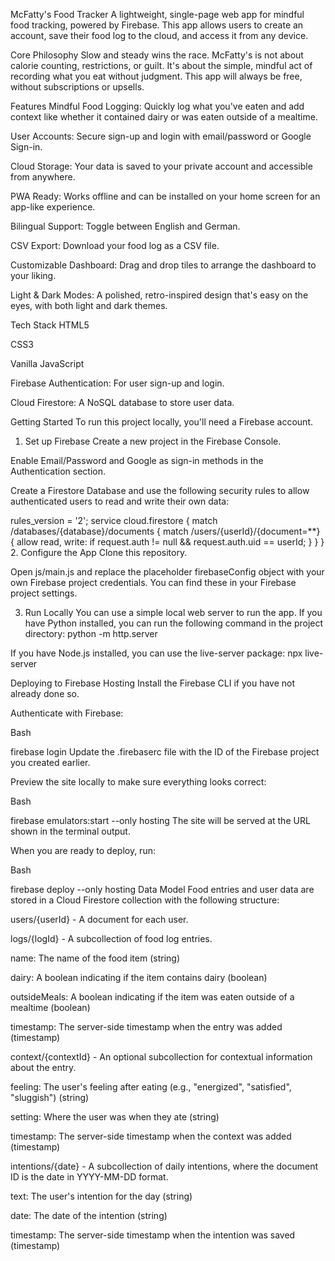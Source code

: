 McFatty's Food Tracker
A lightweight, single-page web app for mindful food tracking, powered by Firebase. This app allows users to create an account, save their food log to the cloud, and access it from any device.

Core Philosophy
Slow and steady wins the race. McFatty's is not about calorie counting, restrictions, or guilt. It's about the simple, mindful act of recording what you eat without judgment. This app will always be free, without subscriptions or upsells.

Features
Mindful Food Logging: Quickly log what you've eaten and add context like whether it contained dairy or was eaten outside of a mealtime.

User Accounts: Secure sign-up and login with email/password or Google Sign-in.

Cloud Storage: Your data is saved to your private account and accessible from anywhere.

PWA Ready: Works offline and can be installed on your home screen for an app-like experience.

Bilingual Support: Toggle between English and German.

CSV Export: Download your food log as a CSV file.

Customizable Dashboard: Drag and drop tiles to arrange the dashboard to your liking.

Light & Dark Modes: A polished, retro-inspired design that's easy on the eyes, with both light and dark themes.

Tech Stack
HTML5

CSS3

Vanilla JavaScript

Firebase Authentication: For user sign-up and login.

Cloud Firestore: A NoSQL database to store user data.

Getting Started
To run this project locally, you'll need a Firebase account.

1. Set up Firebase
Create a new project in the Firebase Console.

Enable Email/Password and Google as sign-in methods in the Authentication section.

Create a Firestore Database and use the following security rules to allow authenticated users to read and write their own data:

rules_version = '2';
service cloud.firestore {
  match /databases/{database}/documents {
    match /users/{userId}/{document=**} {
      allow read, write: if request.auth != null && request.auth.uid == userId;
    }
  }
}
2. Configure the App
Clone this repository.

Open js/main.js and replace the placeholder firebaseConfig object with your own Firebase project credentials. You can find these in your Firebase project settings.

3. Run Locally
You can use a simple local web server to run the app. If you have Python installed, you can run the following command in the project directory:
python -m http.server

If you have Node.js installed, you can use the live-server package:
npx live-server

Deploying to Firebase Hosting
Install the Firebase CLI if you have not already done so.

Authenticate with Firebase:

Bash

firebase login
Update the .firebaserc file with the ID of the Firebase project you created earlier.

Preview the site locally to make sure everything looks correct:

Bash

firebase emulators:start --only hosting
The site will be served at the URL shown in the terminal output.

When you are ready to deploy, run:

Bash

firebase deploy --only hosting
Data Model
Food entries and user data are stored in a Cloud Firestore collection with the following structure:

users/{userId} - A document for each user.

logs/{logId} - A subcollection of food log entries.

name: The name of the food item (string)

dairy: A boolean indicating if the item contains dairy (boolean)

outsideMeals: A boolean indicating if the item was eaten outside of a mealtime (boolean)

timestamp: The server-side timestamp when the entry was added (timestamp)

context/{contextId} - An optional subcollection for contextual information about the entry.

feeling: The user's feeling after eating (e.g., "energized", "satisfied", "sluggish") (string)

setting: Where the user was when they ate (string)

timestamp: The server-side timestamp when the context was added (timestamp)

intentions/{date} - A subcollection of daily intentions, where the document ID is the date in YYYY-MM-DD format.

text: The user's intention for the day (string)

date: The date of the intention (string)

timestamp: The server-side timestamp when the intention was saved (timestamp)
